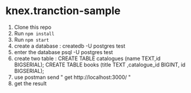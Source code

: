 # knex.tranction-sample

1. Clone this repo
2. Run `npm install`
3. Run `npm start`
4. create a database :
   createdb -U postgres test
5. enter the database
   psql -U postgres test
6. create two table :
   CREATE TABLE catalogues (name TEXT,id BIGSERIAL);
   CREATE TABLE books (title TEXT ,catalogue_id BIGINT, id BIGSERIAL);
7. use postman send " get http://localhost:3000/ "
8. get the result
